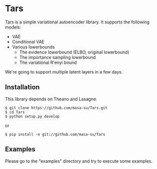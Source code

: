 # Tars
Tars is a simple variational autoencoder library. It supports the following models:
* VAE
* Conditional VAE
* Various lowerbounds
  * The evidence lowerbound (ELBO, original lowerbound)
  * The importance sampling lowerbound 
  * The variational R\'enyi bound

We're going to support multiple latent layers in a few days.

## Installation
This library depends on Theano and Lasagne.
```
$ git clone https://github.com/masa-su/Tars.git
$ cd Tars
$ python setup.py develop
```
or
```
$ pip install -e git://github.com/masa-su/Tars
```
## Examples
Please go to the "examples" directory and try to execute some examples.
